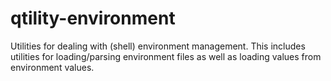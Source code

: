 # qtility-environment

Utilities for dealing with (shell) environment management. This includes utilities for
loading/parsing environment files as well as loading values from environment values.